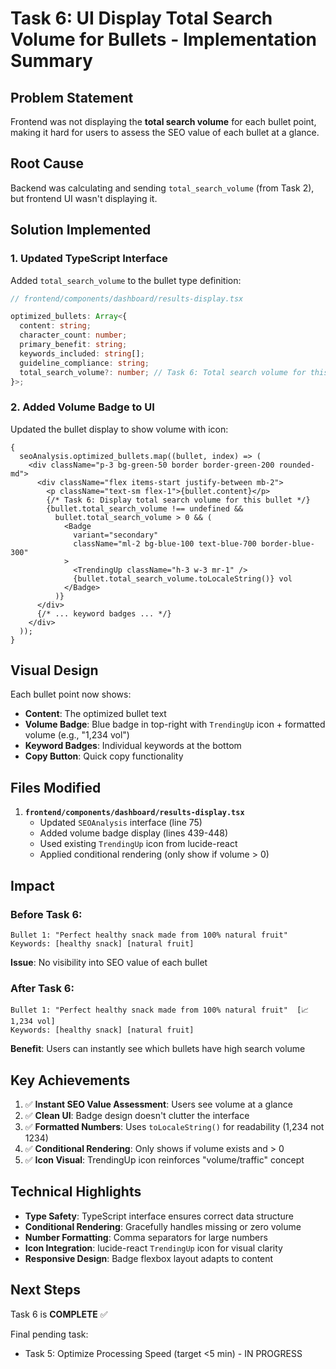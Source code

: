 # Task 6: UI Display Total Search Volume for Bullets - Implementation Summary

## Problem Statement

Frontend was not displaying the **total search volume** for each bullet point, making it hard for users to assess the SEO value of each bullet at a glance.

## Root Cause

Backend was calculating and sending `total_search_volume` (from Task 2), but frontend UI wasn't displaying it.

## Solution Implemented

### 1. Updated TypeScript Interface

Added `total_search_volume` to the bullet type definition:

```typescript
// frontend/components/dashboard/results-display.tsx

optimized_bullets: Array<{
  content: string;
  character_count: number;
  primary_benefit: string;
  keywords_included: string[];
  guideline_compliance: string;
  total_search_volume?: number; // Task 6: Total search volume for this bullet
}>;
```

### 2. Added Volume Badge to UI

Updated the bullet display to show volume with icon:

```tsx
{
  seoAnalysis.optimized_bullets.map((bullet, index) => (
    <div className="p-3 bg-green-50 border border-green-200 rounded-md">
      <div className="flex items-start justify-between mb-2">
        <p className="text-sm flex-1">{bullet.content}</p>
        {/* Task 6: Display total search volume for this bullet */}
        {bullet.total_search_volume !== undefined &&
          bullet.total_search_volume > 0 && (
            <Badge
              variant="secondary"
              className="ml-2 bg-blue-100 text-blue-700 border-blue-300"
            >
              <TrendingUp className="h-3 w-3 mr-1" />
              {bullet.total_search_volume.toLocaleString()} vol
            </Badge>
          )}
      </div>
      {/* ... keyword badges ... */}
    </div>
  ));
}
```

## Visual Design

Each bullet point now shows:

- **Content**: The optimized bullet text
- **Volume Badge**: Blue badge in top-right with `TrendingUp` icon + formatted volume (e.g., "1,234 vol")
- **Keyword Badges**: Individual keywords at the bottom
- **Copy Button**: Quick copy functionality

## Files Modified

1. **`frontend/components/dashboard/results-display.tsx`**
   - Updated `SEOAnalysis` interface (line 75)
   - Added volume badge display (lines 439-448)
   - Used existing `TrendingUp` icon from lucide-react
   - Applied conditional rendering (only show if volume > 0)

## Impact

### Before Task 6:

```
Bullet 1: "Perfect healthy snack made from 100% natural fruit"
Keywords: [healthy snack] [natural fruit]
```

**Issue**: No visibility into SEO value of each bullet

### After Task 6:

```
Bullet 1: "Perfect healthy snack made from 100% natural fruit"  [📈 1,234 vol]
Keywords: [healthy snack] [natural fruit]
```

**Benefit**: Users can instantly see which bullets have high search volume

## Key Achievements

1. ✅ **Instant SEO Value Assessment**: Users see volume at a glance
2. ✅ **Clean UI**: Badge design doesn't clutter the interface
3. ✅ **Formatted Numbers**: Uses `toLocaleString()` for readability (1,234 not 1234)
4. ✅ **Conditional Rendering**: Only shows if volume exists and > 0
5. ✅ **Icon Visual**: TrendingUp icon reinforces "volume/traffic" concept

## Technical Highlights

- **Type Safety**: TypeScript interface ensures correct data structure
- **Conditional Rendering**: Gracefully handles missing or zero volume
- **Number Formatting**: Comma separators for large numbers
- **Icon Integration**: lucide-react `TrendingUp` icon for visual clarity
- **Responsive Design**: Badge flexbox layout adapts to content

## Next Steps

Task 6 is **COMPLETE** ✅

Final pending task:

- Task 5: Optimize Processing Speed (target <5 min) - IN PROGRESS


